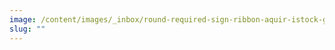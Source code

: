 ```yaml
---
image: /content/images/_inbox/round-required-sign-ribbon-aquir-istock-getty-images-plus-1181163719.jpg
slug: ""
---
```

